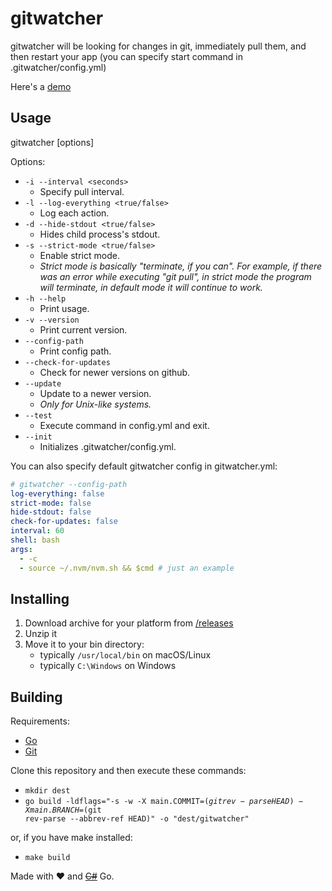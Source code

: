 # gitwatcher
gitwatcher will be looking for changes in git, immediately pull them, and then restart your app (you can specify start command in .gitwatcher/config.yml)

Here's a [demo](https://github.com/KD3n1z/gitwatcher-demo)

## Usage
gitwatcher [options]

Options:
- <code>-i --interval \<seconds\></code>
    - Specify pull interval.
- <code>-l --log-everything \<true/false\></code>
    - Log each action.
- <code>-d --hide-stdout \<true/false\></code>
    - Hides child process's stdout.
- <code>-s --strict-mode \<true/false\></code>
    - Enable strict mode.
    - _Strict mode is basically "terminate, if you can". For example, if there was an error while executing "git pull", in strict mode the program will terminate, in default mode it will continue to work._
- <code>-h --help</code>
    - Print usage.
- <code>-v --version</code>
    - Print current version.
- <code>--config-path</code>
    - Print config path.
- <code>--check-for-updates</code>
    - Check for newer versions on github.
- <code>--update</code>
    - Update to a newer version.
    - _Only for Unix-like systems._
- <code>--test</code>
    - Execute command in config.yml and exit.
- <code>--init</code>
    - Initializes .gitwatcher/config.yml.


You can also specify default gitwatcher config in gitwatcher.yml:
```yaml
# gitwatcher --config-path
log-everything: false
strict-mode: false
hide-stdout: false
check-for-updates: false
interval: 60
shell: bash
args:
  - -c
  - source ~/.nvm/nvm.sh && $cmd # just an example
```

## Installing
1. Download archive for your platform from [/releases](https://github.com/KD3n1z/gitwatcher/releases)
2. Unzip it
3. Move it to your bin directory:<br>
    - typically <code>/usr/local/bin</code> on macOS/Linux<br>
    - typically <code>C:\Windows</code> on Windows

## Building
Requirements:
- [Go](https://go.dev/)
- [Git](https://git-scm.com/)

Clone this repository and then execute these commands:<br>
- <code>mkdir dest</code>
- <code>go build -ldflags="-s -w -X main.COMMIT=$(git rev-parse HEAD) -X main.BRANCH=$(git rev-parse --abbrev-ref HEAD)" -o "dest/gitwatcher"</code><br>

or, if you have make installed:<br>
- <code>make build</code>

Made with ❤️ and [~~C#~~](https://github.com/KD3n1z/gitwatcher-sharp) Go.
